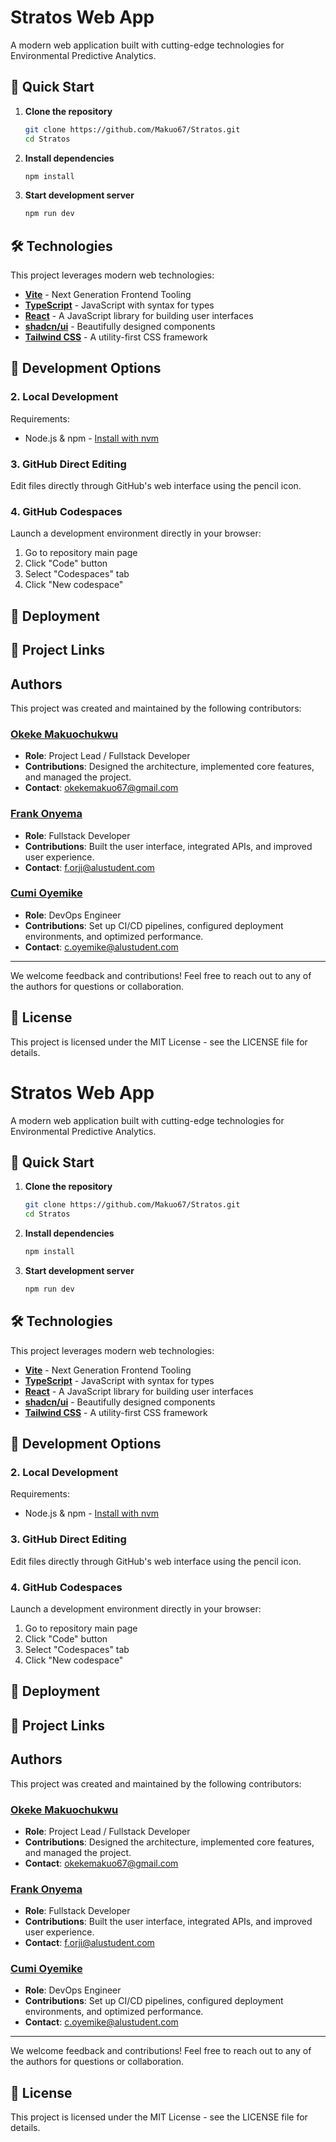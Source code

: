 # Stratos Web App

A modern web application built with cutting-edge technologies for Environmental Predictive Analytics.

## 🚀 Quick Start

1. **Clone the repository**
   ```sh
   git clone https://github.com/Makuo67/Stratos.git
   cd Stratos
   ```

2. **Install dependencies**
   ```sh
   npm install
   ```

3. **Start development server**
   ```sh
   npm run dev
   ```

## 🛠️ Technologies

This project leverages modern web technologies:

- **[Vite](https://vitejs.dev/)** - Next Generation Frontend Tooling
- **[TypeScript](https://www.typescriptlang.org/)** - JavaScript with syntax for types
- **[React](https://reactjs.org/)** - A JavaScript library for building user interfaces
- **[shadcn/ui](https://ui.shadcn.com/)** - Beautifully designed components
- **[Tailwind CSS](https://tailwindcss.com/)** - A utility-first CSS framework

## 🔧 Development Options

<!-- ### 1. Using Lovable (Recommended)
Visit the [Lovable Project](https://lovable.dev/projects/46775623-3a05-4e96-8c6b-f27cb5dc794f) to start development. Changes are automatically committed to the repository. -->

### 2. Local Development
Requirements:
- Node.js & npm - [Install with nvm](https://github.com/nvm-sh/nvm#installing-and-updating)

### 3. GitHub Direct Editing
Edit files directly through GitHub's web interface using the pencil icon.

### 4. GitHub Codespaces
Launch a development environment directly in your browser:
1. Go to repository main page
2. Click "Code" button
3. Select "Codespaces" tab
4. Click "New codespace"

## 🚀 Deployment

<!-- ### Quick Deploy
Open [Lovable](https://lovable.dev/projects/46775623-3a05-4e96-8c6b-f27cb5dc794f) and navigate to Share -> Publish. -->

<!-- ### Custom Domain
While custom domains aren't directly supported in Lovable yet, you can deploy to Netlify for custom domain support. See our [Custom domains documentation](https://docs.lovable.dev/tips-tricks/custom-domain/) for details. -->

## 🔗 Project Links

<!-- - **Project URL**: [https://lovable.dev/projects/46775623-3a05-4e96-8c6b-f27cb5dc794f](https://lovable.dev/projects/46775623-3a05-4e96-8c6b-f27cb5dc794f) -->

## Authors

This project was created and maintained by the following contributors:

### [Okeke Makuochukwu](https://github.com/Makuo67)
- **Role**: Project Lead / Fullstack Developer
- **Contributions**: Designed the architecture, implemented core features, and managed the project.
- **Contact**: [okekemakuo67@gmail.com](mailto:okekemakuo67@gmail.com)

### [Frank Onyema](https://github.com/FrankOnyemaOrji)
- **Role**: Fullstack Developer
- **Contributions**: Built the user interface, integrated APIs, and improved user experience.
- **Contact**: [f.orji@alustudent.com](mailto:f.orji@alustudent.com)

### [Cumi Oyemike](https://github.com/CtripleU)
- **Role**: DevOps Engineer
- **Contributions**: Set up CI/CD pipelines, configured deployment environments, and optimized performance.
- **Contact**: [c.oyemike@alustudent.com](mailto:c.oyemike@alustudent.com)

---

We welcome feedback and contributions! Feel free to reach out to any of the authors for questions or collaboration.

## 📝 License

This project is licensed under the MIT License - see the LICENSE file for details.
# Stratos Web App

A modern web application built with cutting-edge technologies for Environmental Predictive Analytics.

## 🚀 Quick Start

1. **Clone the repository**
   ```sh
   git clone https://github.com/Makuo67/Stratos.git
   cd Stratos
   ```

2. **Install dependencies**
   ```sh
   npm install
   ```

3. **Start development server**
   ```sh
   npm run dev
   ```

## 🛠️ Technologies

This project leverages modern web technologies:

- **[Vite](https://vitejs.dev/)** - Next Generation Frontend Tooling
- **[TypeScript](https://www.typescriptlang.org/)** - JavaScript with syntax for types
- **[React](https://reactjs.org/)** - A JavaScript library for building user interfaces
- **[shadcn/ui](https://ui.shadcn.com/)** - Beautifully designed components
- **[Tailwind CSS](https://tailwindcss.com/)** - A utility-first CSS framework

## 🔧 Development Options

<!-- ### 1. Using Lovable (Recommended)
Visit the [Lovable Project](https://lovable.dev/projects/46775623-3a05-4e96-8c6b-f27cb5dc794f) to start development. Changes are automatically committed to the repository. -->

### 2. Local Development
Requirements:
- Node.js & npm - [Install with nvm](https://github.com/nvm-sh/nvm#installing-and-updating)

### 3. GitHub Direct Editing
Edit files directly through GitHub's web interface using the pencil icon.

### 4. GitHub Codespaces
Launch a development environment directly in your browser:
1. Go to repository main page
2. Click "Code" button
3. Select "Codespaces" tab
4. Click "New codespace"

## 🚀 Deployment

<!-- ### Quick Deploy
Open [Lovable](https://lovable.dev/projects/46775623-3a05-4e96-8c6b-f27cb5dc794f) and navigate to Share -> Publish. -->

<!-- ### Custom Domain
While custom domains aren't directly supported in Lovable yet, you can deploy to Netlify for custom domain support. See our [Custom domains documentation](https://docs.lovable.dev/tips-tricks/custom-domain/) for details. -->

## 🔗 Project Links

<!-- - **Project URL**: [https://lovable.dev/projects/46775623-3a05-4e96-8c6b-f27cb5dc794f](https://lovable.dev/projects/46775623-3a05-4e96-8c6b-f27cb5dc794f) -->

## Authors

This project was created and maintained by the following contributors:

### [Okeke Makuochukwu](https://github.com/Makuo67)
- **Role**: Project Lead / Fullstack Developer
- **Contributions**: Designed the architecture, implemented core features, and managed the project.
- **Contact**: [okekemakuo67@gmail.com](mailto:okekemakuo67@gmail.com)

### [Frank Onyema](https://github.com/FrankOnyemaOrji)
- **Role**: Fullstack Developer
- **Contributions**: Built the user interface, integrated APIs, and improved user experience.
- **Contact**: [f.orji@alustudent.com](mailto:f.orji@alustudent.com)

### [Cumi Oyemike](https://github.com/CtripleU)
- **Role**: DevOps Engineer
- **Contributions**: Set up CI/CD pipelines, configured deployment environments, and optimized performance.
- **Contact**: [c.oyemike@alustudent.com](mailto:c.oyemike@alustudent.com)

---

We welcome feedback and contributions! Feel free to reach out to any of the authors for questions or collaboration.

## 📝 License

This project is licensed under the MIT License - see the LICENSE file for details.
